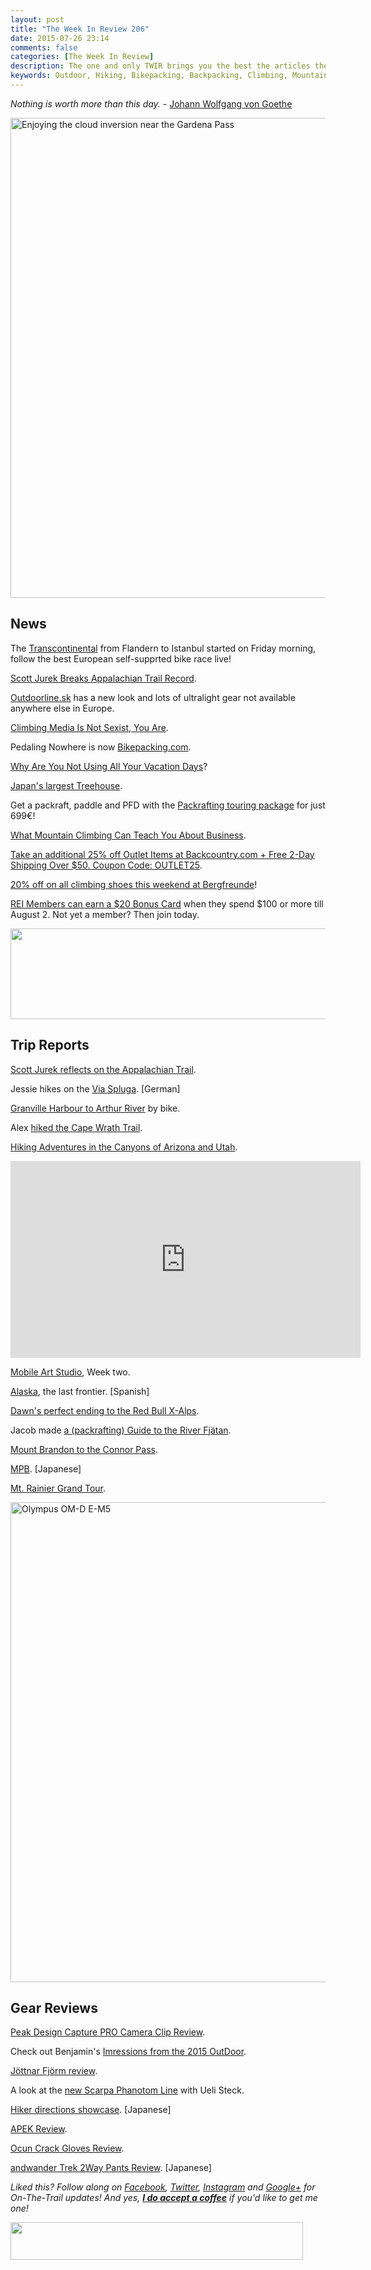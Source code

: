 ```yaml
---
layout: post
title: "The Week In Review 206"
date: 2015-07-26 23:14
comments: false
categories: [The Week In Review]
description: The one and only TWIR brings you the best the articles the digital outdoors had to offer in the past week.
keywords: Outdoor, Hiking, Bikepacking, Backpacking, Climbing, Mountaineering, Camping, Trekking, Wandern
---
```


*Nothing is worth more than this day.* - [Johann Wolfgang von Goethe](http://amzn.to/1GQqBBe)

<a data-flickr-embed="true" href="https://www.flickr.com/photos/hendrikmorkel/19872954152/in/dateposted/" title="Enjoying the cloud inversion near the Gardena Pass"><img src="https://farm1.staticflickr.com/398/19872954152_05a10af0d4_b.jpg" width="1024" height="768" alt="Enjoying the cloud inversion near the Gardena Pass"></a><script async src="//embedr.flickr.com/assets/client-code.js" charset="utf-8"></script>

<!-- more -->

## News

The [Transcontinental](http://www.transcontinental.cc/) from Flandern to Istanbul started on Friday morning, follow the best European self-supprted bike race live! 

[Scott Jurek Breaks Appalachian Trail Record](http://www.outsideonline.com/1997566/scott-jurek-completes-appalachian-trail-run?).

[Outdoorline.sk](http://www.outdoorline.sk/en/?refID=hif) has a new look and lots of ultralight gear not available anywhere else in Europe.

[Climbing Media Is Not Sexist, You Are](http://www.climbing.com/blog/climbing-media-is-not-sexist-you-are/).

Pedaling Nowhere is now [Bikepacking.com](http://www.bikepacking.com/plog/introducing-bikepacking-com/).

[Why Are You Not Using All Your Vacation Days](http://semi-rad.com/2015/07/why-are-you-not-using-all-your-vacation-days/)?

[Japan's largest Treehouse](http://www.spoon-tamago.com/2015/07/23/japans-largest-treehouse-is-a-sprawling-structure-built-around-a-300-year-old-tree/).

Get a packraft, paddle and PFD with the [Packrafting touring package](http://www.packrafting-store.de/Offers/Packrafting-touring-package-Nortik-Trekraft-Anfibio-Buoy-Boy-Moll-Playa::621.html?language=en) for just 699€! 

[What Mountain Climbing Can Teach You About Business](http://www.nytimes.com/2015/06/15/your-money/what-mountain-climbing-can-teach-you-about-business.html?smid=fb-share&_r=0).

[Take an additional 25% off Outlet Items at Backcountry.com + Free 2-Day Shipping Over $50. Coupon Code: OUTLET25](http://www.avantlink.com/click.php?tt=ml&ti=2267&pw=73183).

[20% off on all climbing shoes this weekend at Bergfreunde](http://bit.ly/1TZFPxd)! 

[REI Members can earn a $20 Bonus Card](http://www.avantlink.com/click.php?tt=ml&ti=264573&pw=73183) when they spend $100 or more till August 2. Not yet a member? Then join today.

<a href="http://www.avantlink.com/click.php?tt=ml&amp;ti=45773&amp;pw=73183"><img src="//www.avantlink.com/gbi/10083/45773/55699/73183/image.gif" width="728" height="145" style="border: 0px;" alt="" /></a>

## Trip Reports

[Scott Jurek reflects on the Appalachian Trail](http://blog.scottjurek.com/post/124919853524/reflections-on-the-appalachian-trail).

Jessie hikes on the [Via Spluga](http://bunterwegs.com/isola-chiavenna-via-spluga/). [German]

[Granville Harbour to Arthur River](http://bicyclenomad.com/2015/07/21/tasmania-granville-harbour-to-arthur-river/) by bike.

Alex [hiked the Cape Wrath Trail](http://www.alexroddie.com/2015/06/i-hiked-cape-wrath-trail.html).

[Hiking Adventures in the Canyons of Arizona and Utah](http://dailey7779.blogspot.fi/2015/07/southwest-is-best-grand-canyon-bryce.html).

<iframe width="560" height="315" src="https://www.youtube.com/embed/YvS6O9lVkkg" frameborder="0" allowfullscreen></iframe>

[Mobile Art Studio](http://campillustrated.com/post/124768723541/mobile-art-studio-week-2), Week two.

[Alaska](http://fisterrabicicleta.com/2015/07/23/la-ultima-frontera-alaska/), the last frontier. [Spanish]

[Dawn's perfect ending to the Red Bull X-Alps](http://hikerdawn.blogspot.fi/2015/07/dawn-westrum-this-was-perfect-ending-to.html).

Jacob made [a (packrafting) Guide to the River Fjätan](http://urbanpackrafter.com/Guide-to-the-River-Fjatan). 

[Mount Brandon to the Connor Pass](http://howlingmist.blogspot.fi/2015/07/mount-brandon-to-connor-pass.html).

[MPB](http://easyhiking.exblog.jp/21485627/). [Japanese]

[Mt. Rainier Grand Tour](http://www.williswall.com/willis-wall-blog/2015/7/25/mt-rainier-grand-tour-part-1-east.html).

<a data-flickr-embed="true" href="http://amzn.to/1MrPMRV" title="Olympus OM-D E-M5"><img src="https://farm1.staticflickr.com/289/19138599368_5d09b38efb_b.jpg" width="1024" height="768" alt="Olympus OM-D E-M5"></a><script async src="//embedr.flickr.com/assets/client-code.js" charset="utf-8"></script>

## Gear Reviews

[Peak Design Capture PRO Camera Clip Review](https://hikinginfinland.com/2014/01/peak-design-capture-pro-camera-clip.html).

Check out Benjamin's [Imressions from the 2015 OutDoor](http://hrxxlight.com/2015/07/outdoor-show-2015-impressions-day-2/).

[Jöttnar Fjörm review](http://scottishmountaineer.com/jottnar-fjorm-review/).

A look at the [new Scarpa Phanotom Line](https://www.youtube.com/watch?v=hsBmWGDakgw) with Ueli Steck.

[Hiker directions showcase](http://fuusora.blogspot.fi/2015/07/hiker-directions-showcase.html). [Japanese]

[APEK Review](http://pig-monkey.com/2015/07/apek/).

[Ocun Crack Gloves Review](http://injuringeternity.net/2015/07/25/ocun-crack-gloves-review/).

[andwander Trek 2Way Pants Review](http://cbjimtrip.blogspot.fi/2015/07/andwander-trek-2way-pants.html). [Japanese]

*Liked this? Follow along on [Facebook](http://facebook.com/hikinginfinland), [Twitter](https://twitter.com/hendrikmorkel), [Instagram](https://instagram.com/hendrikm/) and [Google+](https://plus.google.com/u/1/b/105082905705272949032/105082905705272949032/posts) for On-The-Trail updates! And yes, **[I do accept a coffee](http://bit.ly/1HGCWMS)** if you'd like to get me one!* 

<script id='fbz8es0'>(function(i){var f,s=document.getElementById(i);f=document.createElement('iframe');f.src='//api.flattr.com/button/view/?uid=HendrikM&button=compact&url='+encodeURIComponent(document.URL);f.title='Flattr';f.height=20;f.width=110;f.style.borderWidth=0;s.parentNode.insertBefore(f,s);})('fbz8es0');</script>

<a href="http://www.avantlink.com/click.php?tt=ml&amp;ti=197&amp;pw=73183"><img src="//www.avantlink.com/gbi/10008/197/55699/73183/image.jpg" width="468" height="60" style="border: 0px;" alt="" /></a>
